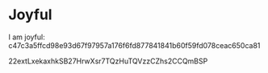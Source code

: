 # Joyful

I am joyful: c47c3a5ffcd98e93d67f97957a176f6fd877841841b60f59fd078ceac650ca81


22extLxekaxhkSB27HrwXsr7TQzHuTQVzzCZhs2CCQmBSP